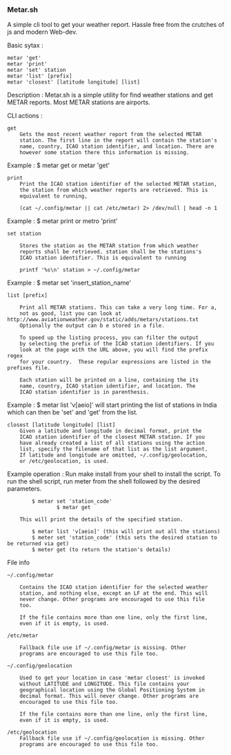 
### Metar.sh 

A simple cli tool to get your weather report. Hassle free from the crutches of js and modern Web-dev.

Basic sytax :

	metar 'get'
	metar 'print'
	metar 'set' station
	metar 'list' [prefix]
	metar 'closest' [latitude longitude] [list]


Description : Metar.sh is a simple utility for find weather stations and get METAR reports. Most METAR stations are
	      airports.

CLI actions :

	get
		Gets the most recent weather report from the selected METAR
		station. The first line in the report will contain the station's
		name, country, ICAO station identifier, and location. There are
		however some station there this information is missing.

Example : $ metar get or metar 'get'


	print
		Print the ICAO station identifier of the selected METAR station,
		the station from which weather reports are retrieved. This is
		equivalent to running,

		(cat ~/.config/metar || cat /etc/metar) 2> /dev/null | head -n 1

Example : $ metar print or metro 'print'

	set station

		Stores the station as the METAR station from which weather
		reports shall be retrieved. station shall be the stations's
		ICAO station identifier. This is equivalent to running

		printf '%s\n' station > ~/.config/metar

Example : $ metar set 'insert_station_name'


	list [prefix]

		Print all METAR stations. This can take a very long time. For a,
		not as good, list you can look at http://www.aviationweather.gov/static/adds/metars/stations.txt
		Optionally the output can b e stored in a file.

		To speed up the listing process, you can filter the output
		by selecting the prefix of the ICAO station identifiers. If you
		look at the page with the URL above, you will find the prefix regex
		for your country.  These regular expressions are listed in the prefixes file.

		Each station will be printed on a line, containing the its
		name, country, ICAO station identifier, and location. The
		ICAO station identifier is in parenthesis. 


Example : $ metar list 'v[aeio]' will start printing the list of stations in India which can then be 'set' and 'get'   					 from the list.


	closest [latitude longitude] [list]
		Given a latitude and longitude in decimal format, print the
		ICAO station identifier of the closest METAR station. If you
		have already created a list of all stations using the action
		list, specify the filename of that list as the list argument.
		If latitude and longitude are omitted, ~/.config/geolocation,
		or /etc/geolocation, is used.

Example operation : Run make install from your shell to install the script. 
		    To run the shell script, run meter from the shell followed by the desired parameters.
		    
			
		    $ metar set 'station_code'
                    $ metar get
		
		This will print the details of the specified station.

		    $ metar list 'v[aeio]' (this will print out all the stations)
		    $ meter set 'station_code' (this sets the desired station to be returned via get)
		    $ meter get (to return the station's details)		    


File info

	~/.config/metar

		Contains the ICAO station identifier for the selected weather
		station, and nothing else, except an LF at the end. This will
		never change. Other programs are encouraged to use this file
		too.

		If the file contains more than one line, only the first line,
		even if it is empty, is used.

	/etc/metar

		Fallback file use if ~/.config/metar is missing. Other
		programs are encouraged to use this file too.

	~/.config/geolocation

		Used to get your location in case 'metar closest' is invoked
		without LATITUDE and LONGITUDE. This file contains your
		geographical location using the Global Positioning System in
		decimal format. This will never change. Other programs are
		encouraged to use this file too.

		If the file contains more than one line, only the first line,
		even if it is empty, is used.

	/etc/geolocation
		Fallback file use if ~/.config/geolocation is missing. Other
		programs are encouraged to use this file too.
